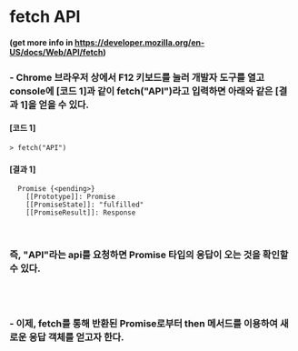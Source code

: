 # fetch API
#### (get more info in https://developer.mozilla.org/en-US/docs/Web/API/fetch)

### - Chrome 브라우저 상에서 F12 키보드를 눌러 개발자 도구를 열고 console에 [코드 1]과 같이 fetch("API")라고 입력하면 아래와 같은 [결과 1]을 얻을 수 있다.

#### [코드 1]
    > fetch("API")
#### [결과 1]
      Promise {<pending>}
        [[Prototype]]: Promise
        [[PromiseState]]: "fulfilled"
        [[PromiseResult]]: Response
<br>

### 즉, "API"라는 api를 요청하면 Promise 타입의 응답이 오는 것을 확인할 수 있다.
<br><br>
### - 이제, fetch를 통해 반환된 Promise로부터 then 메서드를 이용하여 새로운 응답 객체를 얻고자 한다.
